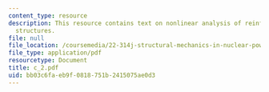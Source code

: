 ```yaml
---
content_type: resource
description: This resource contains text on nonlinear analysis of reinforced concentrate
  structures.
file: null
file_location: /coursemedia/22-314j-structural-mechanics-in-nuclear-power-technology-fall-2006/bb03c6faeb9f0818751b2415075ae0d3_c_2.pdf
file_type: application/pdf
resourcetype: Document
title: c_2.pdf
uid: bb03c6fa-eb9f-0818-751b-2415075ae0d3
---
```

